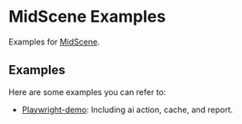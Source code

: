 # MidScene Examples

Examples for [MidScene](https://github.com/web-infra-dev/midscene).

## Examples

Here are some examples you can refer to:

- [Playwright-demo](./playwright-demo/): Including ai action, cache, and report.
